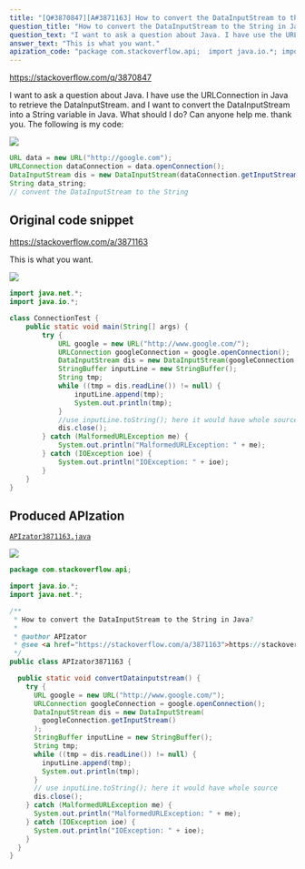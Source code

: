 ```yaml
---
title: "[Q#3870847][A#3871163] How to convert the DataInputStream to the String in Java?"
question_title: "How to convert the DataInputStream to the String in Java?"
question_text: "I want to ask a question about Java. I have use the URLConnection in Java to retrieve the DataInputStream. and I want to convert the DataInputStream into a String variable in Java. What should I do? Can anyone help me. thank you. The following is my code:"
answer_text: "This is what you want."
apization_code: "package com.stackoverflow.api;  import java.io.*; import java.net.*;  /**  * How to convert the DataInputStream to the String in Java?  *  * @author APIzator  * @see <a href=\"https://stackoverflow.com/a/3871163\">https://stackoverflow.com/a/3871163</a>  */ public class APIzator3871163 {    public static void convertDatainputstream() {     try {       URL google = new URL(\"http://www.google.com/\");       URLConnection googleConnection = google.openConnection();       DataInputStream dis = new DataInputStream(         googleConnection.getInputStream()       );       StringBuffer inputLine = new StringBuffer();       String tmp;       while ((tmp = dis.readLine()) != null) {         inputLine.append(tmp);         System.out.println(tmp);       }       // use inputLine.toString(); here it would have whole source       dis.close();     } catch (MalformedURLException me) {       System.out.println(\"MalformedURLException: \" + me);     } catch (IOException ioe) {       System.out.println(\"IOException: \" + ioe);     }   } }"
---
```


https://stackoverflow.com/q/3870847

I want to ask a question about Java. I have use the URLConnection in Java to retrieve the DataInputStream. and I want to convert the DataInputStream into a String variable in Java. What should I do? Can anyone help me. thank you.
The following is my code:


<div class="code-logo"><img src="/stackoverflow.png" /></div>

```java
URL data = new URL("http://google.com");
URLConnection dataConnection = data.openConnection();
DataInputStream dis = new DataInputStream(dataConnection.getInputStream());
String data_string;
// convent the DataInputStream to the String
```


## Original code snippet

https://stackoverflow.com/a/3871163

This is what you want.

<div class="code-logo"><img src="/stackoverflow.png" /></div>

```java
import java.net.*;
import java.io.*;

class ConnectionTest {
    public static void main(String[] args) {
        try {
            URL google = new URL("http://www.google.com/");
            URLConnection googleConnection = google.openConnection();
            DataInputStream dis = new DataInputStream(googleConnection.getInputStream());
            StringBuffer inputLine = new StringBuffer();
            String tmp; 
            while ((tmp = dis.readLine()) != null) {
                inputLine.append(tmp);
                System.out.println(tmp);
            }
            //use inputLine.toString(); here it would have whole source
            dis.close();
        } catch (MalformedURLException me) {
            System.out.println("MalformedURLException: " + me);
        } catch (IOException ioe) {
            System.out.println("IOException: " + ioe);
        }
    }
}
```

## Produced APIzation

[`APIzator3871163.java`](https://github.com/blind-papers/apization-temp-data/raw/main/search/APIzator3871163.java)

<div class="code-logo"><img src="/apizator.png" /></div>

```java
package com.stackoverflow.api;

import java.io.*;
import java.net.*;

/**
 * How to convert the DataInputStream to the String in Java?
 *
 * @author APIzator
 * @see <a href="https://stackoverflow.com/a/3871163">https://stackoverflow.com/a/3871163</a>
 */
public class APIzator3871163 {

  public static void convertDatainputstream() {
    try {
      URL google = new URL("http://www.google.com/");
      URLConnection googleConnection = google.openConnection();
      DataInputStream dis = new DataInputStream(
        googleConnection.getInputStream()
      );
      StringBuffer inputLine = new StringBuffer();
      String tmp;
      while ((tmp = dis.readLine()) != null) {
        inputLine.append(tmp);
        System.out.println(tmp);
      }
      // use inputLine.toString(); here it would have whole source
      dis.close();
    } catch (MalformedURLException me) {
      System.out.println("MalformedURLException: " + me);
    } catch (IOException ioe) {
      System.out.println("IOException: " + ioe);
    }
  }
}

```